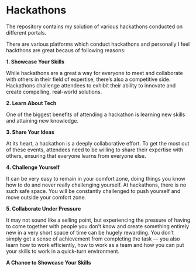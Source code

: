# Hackathons
The repository contains my solution of various hackathons conducted on different portals.

There are various platforms which conduct hackathons and personally I feel hackthons are great becaus of following reasons:

<b> 1. Showcase Your Skills </b>

While hackathons are a great a way for everyone to meet and collaborate with others in their field of expertise, there’s also a competitive side. Hackathons challenge attendees to exhibit their ability to innovate and create compelling, real-world solutions.

<b> 2. Learn About Tech </b>

One of the biggest benefits of attending a hackathon is learning new skills and attaining new knowledge. 

<b> 3. Share Your Ideas </b>

At its heart, a hackathon is a deeply collaborative effort. To get the most out of these events, attendees need to be willing to share their expertise with others, ensuring that everyone learns from everyone else.

<b> 4. Challenge Yourself </b>

It can be very easy to remain in your comfort zone, doing things you know how to do and never really challenging yourself. At hackathons, there is no such safe space. You will be constantly challenged to push yourself and move outside your comfort zone.

<b> 5. Collaborate Under Pressure </b>

It may not sound like a selling point, but experiencing the pressure of having to come together with people you don’t know and create something entirely new in a very short space of time can be hugely rewarding. You don’t simply get a sense of achievement from completing the task — you also learn how to work efficiently, how to work as a team and how you can put your skills to work in a quick-turn environment.

<b> A Chance to Showcase Your Skills </b>
